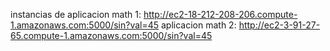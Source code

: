 instancias de aplicacion math 1:
http://ec2-18-212-208-206.compute-1.amazonaws.com:5000/sin?val=45
aplicacion math 2:
http://ec2-3-91-27-65.compute-1.amazonaws.com:5000/sin?val=45

